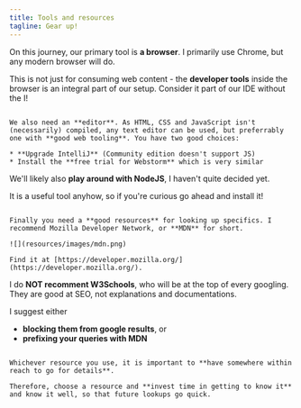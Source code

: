 ```yaml
---
title: Tools and resources
tagline: Gear up!
---
```


On this journey, our primary tool is **a browser**. I primarily use Chrome, but any modern browser will do.

This is not just for consuming web content - the **developer tools** inside the browser is an integral part of our setup. Consider it part of our IDE without the I!

~~~

We also need an **editor**. As HTML, CSS and JavaScript isn't (necessarily) compiled, any text editor can be used, but preferrably one with **good web tooling**. You have two good choices:

* **Upgrade IntelliJ** (Community edition doesn't support JS)
* Install the **free trial for Webstorm** which is very similar

~~~

We'll likely also **play around with NodeJS**, I haven't quite decided yet.

It is a useful tool anyhow, so if you're curious go ahead and install it!

~~~

Finally you need a **good resources** for looking up specifics. I recommend Mozilla Developer Network, or **MDN** for short.

![](resources/images/mdn.png)

Find it at [https://developer.mozilla.org/](https://developer.mozilla.org/).

~~~

I do **NOT recomment W3Schools**, who will be at the top of every googling. They are good at SEO, not explanations and documentations.

I suggest either

* **blocking them from google results**, or 
* **prefixing your queries with MDN**

~~~

Whichever resource you use, it is important to **have somewhere within reach to go for details**. 

Therefore, choose a resource and **invest time in getting to know it** and know it well, so that future lookups go quick.
